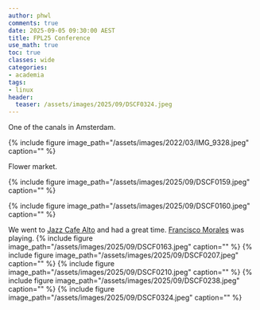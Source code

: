 ```yaml
---
author: phwl
comments: true
date: 2025-09-05 09:30:00 AEST
title: FPL25 Conference
use_math: true
toc: true
classes: wide
categories:
- academia
tags:
- linux
header:
  teaser: /assets/images/2025/09/DSCF0324.jpeg
---
```


One of the canals in Amsterdam.

{% include figure image_path="/assets/images/2022/03/IMG_9328.jpeg" caption="" %}

Flower market.

{% include figure image_path="/assets/images/2025/09/DSCF0159.jpeg" caption="" %}

{% include figure image_path="/assets/images/2025/09/DSCF0160.jpeg" caption="" %}

We went to [Jazz Cafe Alto](https://www.jazz-cafe-alto.nl/) and had a great time. [Francisco Morales](https://franciscomoralesmusic.com/) was playing.
{% include figure image_path="/assets/images/2025/09/DSCF0163.jpeg" caption="" %}
{% include figure image_path="/assets/images/2025/09/DSCF0207.jpeg" caption="" %}
{% include figure image_path="/assets/images/2025/09/DSCF0210.jpeg" caption="" %}
{% include figure image_path="/assets/images/2025/09/DSCF0238.jpeg" caption="" %}
{% include figure image_path="/assets/images/2025/09/DSCF0324.jpeg" caption="" %}
